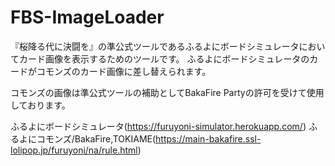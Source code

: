 # FBS-ImageLoader

『桜降る代に決闘を』の準公式ツールであるふるよにボードシミュレータにおいてカード画像を表示するためのツールです。
ふるよにボードシミュレータのカードがコモンズのカード画像に差し替えられます。


コモンズの画像は準公式ツールの補助としてBakaFire Partyの許可を受けて使用しております。

ふるよにボードシミュレータ(https://furuyoni-simulator.herokuapp.com/)
ふるよにコモンズ/BakaFire,TOKIAME(https://main-bakafire.ssl-lolipop.jp/furuyoni/na/rule.html)
